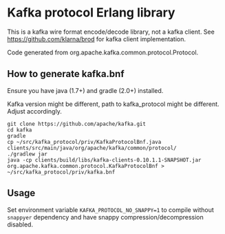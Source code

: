 # Kafka protocol Erlang library

This is a kafka wire format encode/decode library, not a kafka client.
See https://github.com/klarna/brod for kafka client implementation.

Code generated from org.apache.kafka.common.protocol.Protocol.

## How to generate kafka.bnf
Ensure you have java (1.7+) and gradle (2.0+) installed.

Kafka version might be different, path to kafka_protocol might be different. Adjust accordingly.

    git clone https://github.com/apache/kafka.git
    cd kafka
    gradle
    cp ~/src/kafka_protocol/priv/KafkaProtocolBnf.java clients/src/main/java/org/apache/kafka/common/protocol/
    ./gradlew jar
    java -cp clients/build/libs/kafka-clients-0.10.1.1-SNAPSHOT.jar org.apache.kafka.common.protocol.KafkaProtocolBnf > ~/src/kafka_protocol/priv/kafka.bnf

## Usage
Set environment variable `KAFKA_PROTOCOL_NO_SNAPPY=1` to compile without 
`snappyer` dependency and have snappy compression/decompression disabled.

